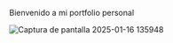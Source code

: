 Bienvenido a mi portfolio personal


![Captura de pantalla 2025-01-16 135948](https://github.com/user-attachments/assets/f08d10a2-9b82-40aa-aa99-4b5908e99b20)
